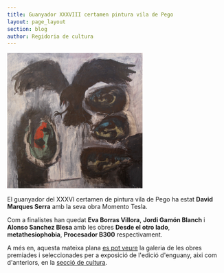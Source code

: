 ```yaml
---
title: Guanyador XXXVIII certamen pintura vila de Pego
layout: page_layout
section: blog
author: Regidoria de cultura
---
```

<a class="salone-image center" href="/cultura/certamen-pintura/images/xxxviii/1er-premi-momento-tesla.jpg" target="_blank" title="Momento Tesla">
    <img src="/cultura/certamen-pintura/images/xxxviii/1er-premi-momento-tesla.jpg" alt="Momento Tesla" width="315">
</a>

El guanyador del XXXVI certamen de pintura vila de Pego ha estat **David Marques Serra** amb la seva obra Momento Tesla.

Com a finalistes han quedat **Eva Borras Villora**, **Jordi Gamón Blanch** i **Alonso Sanchez Blesa** amb les obres **Desde el otro lado**, **metathesiophobia**, **Procesador B300** respectivament.

A més en, aquesta mateixa plana [es pot veure](/cultura/certamen-pintura/#/xxxviii) la galeria de les obres premiades i seleccionades per a exposició de l'edició d'enguany, aixi com d'anteriors, en la [secció de cultura](/cultura/certamen-pintura/#/xxxviii).